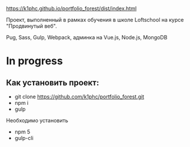 
https://k1phc.github.io/portfolio_forest/dist/index.html

Проект, выполненный в рамках обучения в школе Loftschool на курсе "Продвинутый веб".

Pug, Sass, Gulp, Webpack, админка на Vue.js, Node.js, MongoDB

# In progress


Как установить проект:
---
* git clone https://github.com/k1phc/portfolio_forest.git
* npm i
* gulp



Необходимо установить
* npm 5
* gulp-cli

